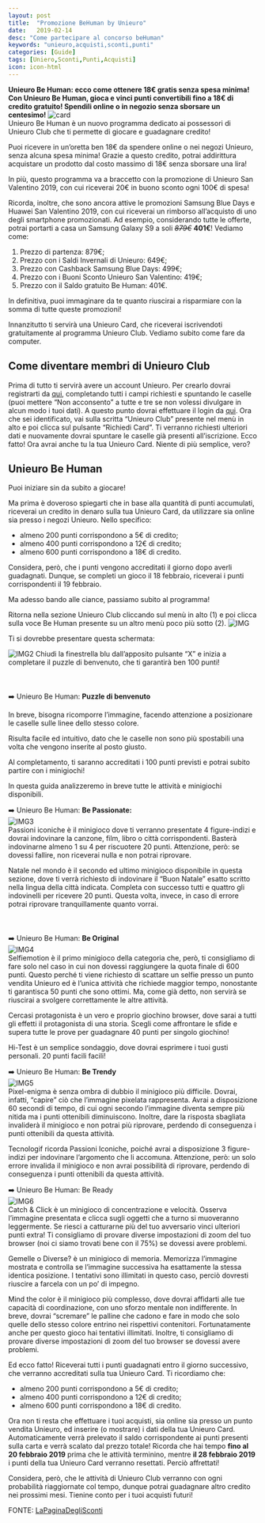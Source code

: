 ```yaml
---
layout: post
title:  "Promozione BeHuman by Unieuro"
date:   2019-02-14
desc: "Come partecipare al concorso beHuman"
keywords: "unieuro,acquisti,sconti,punti"
categories: [Guide]
tags: [Uniero,Sconti,Punti,Acquisti]
icon: icon-html
---
```


**Unieuro Be Human: ecco come ottenere 18€ gratis senza spesa minima!** <br>
**Con Unieuro Be Human, gioca e vinci punti convertibili fino a 18€ di credito gratuito! Spendili online o in negozio senza sborsare un centesimo!**
![card](http://www.lapaginadeglisconti.it/wp-content/uploads/2019/02/unieuro-be-human-card-1024x537.png)<br>
Unieuro Be Human è un nuovo programma dedicato ai possessori di Unieuro Club che ti permette di giocare e guadagnare credito!

Puoi ricevere in un’oretta ben 18€ da spendere online o nei negozi Unieuro, senza alcuna spesa minima!
Grazie a questo credito, potrai addirittura acquistare un prodotto dal costo massimo di 18€ senza sborsare una lira!

In più, questo programma va a braccetto con la promozione di Unieuro San Valentino 2019, con cui riceverai 20€ in buono sconto ogni 100€ di spesa!

Ricorda, inoltre, che sono ancora attive le promozioni Samsung Blue Days e Huawei San Valentino 2019, con cui riceverai un rimborso all’acquisto di uno degli smartphone promozionati.
Ad esempio, considerando tutte le offerte, potrai portarti a casa un Samsung Galaxy S9 a soli <del><em>879€</em></del> <strong>401€</strong>! Vediamo come:
1) Prezzo di partenza: 879€;
2) Prezzo con i Saldi Invernali di Unieuro: 649€;
3) Prezzo con Cashback Samsung Blue Days: 499€;
4) Prezzo con i Buoni Sconto Unieuro San Valentino: 419€;
5) Prezzo con il Saldo gratuito Be Human: 401€.

In definitiva, puoi immaginare da te quanto riuscirai a risparmiare con la somma di tutte queste promozioni!

Innanzitutto ti servirà una Unieuro Card, che riceverai iscrivendoti gratuitamente al programma Unieuro Club. Vediamo subito come fare da computer.

## Come diventare membri di Unieuro Club
Prima di tutto ti servirà avere un account Unieuro.
Per crearlo dovrai registrarti da [qui](https://www.unieuro.it/online/register), completando tutti i campi richiesti e spuntando le caselle (puoi mettere “Non acconsento” a tutte e tre se non volessi divulgare in alcun modo i tuoi dati).
A questo punto dovrai effettuare il login da [qui](https://www.unieuro.it/online/login).
Ora che sei identificato, vai sulla scritta “Unieuro Club” presente nel menù in alto e poi clicca sul pulsante “Richiedi Card”. Ti verranno richiesti ulteriori dati e nuovamente dovrai spuntare le caselle già presenti all’iscrizione.
Ecco fatto! Ora avrai anche tu la tua Unieuro Card. Niente di più semplice, vero?

## Unieuro Be Human
Puoi iniziare sin da subito a giocare!

Ma prima è doveroso spiegarti che in base alla quantità di punti accumulati, riceverai un credito in denaro sulla tua Unieuro Card, da utilizzare sia online sia presso i negozi Unieuro. Nello specifico:
- almeno 200 punti corrispondono a 5€ di credito;
- almeno 400 punti corrispondono a 12€ di credito;
- almeno 600 punti corrispondono a 18€ di credito.

Considera, però, che i punti vengono accreditati il giorno dopo averli guadagnati. Dunque, se completi un gioco il 18 febbraio, riceverai i punti corrispondenti il 19 febbraio.

Ma adesso bando alle ciance, passiamo subito al programma!

Ritorna nella sezione Unieuro Club cliccando sul menù in alto (1) e poi clicca sulla voce Be Human presente su un altro menù poco più sotto (2).
![IMG](http://www.lapaginadeglisconti.it/wp-content/uploads/2019/02/unieuro-be-human-1024x432.png)

Ti si dovrebbe presentare questa schermata:

![IMG2](http://www.lapaginadeglisconti.it/wp-content/uploads/2019/02/unieuro-be-human-home-1024x434.png)
Chiudi la finestrella blu dall’apposito pulsante “X” e inizia a completare il puzzle di benvenuto, che ti garantirà ben 100 punti!
<br>
<br>
<br>
<br>
➡️ Unieuro Be Human: <strong>Puzzle di benvenuto</strong>

In breve, bisogna ricomporre l’immagine, facendo attenzione a posizionare le caselle sulle linee dello stesso colore.

Risulta facile ed intuitivo, dato che le caselle non sono più spostabili una volta che vengono inserite al posto giusto.

Al completamento, ti saranno accreditati i 100 punti previsti e potrai subito partire con i minigiochi!

In questa guida analizzeremo in breve tutte le attività e minigiochi disponibili.

➡️ Unieuro Be Human: <strong>Be Passionate:</strong><br>
![IMG3](http://www.lapaginadeglisconti.it/wp-content/uploads/2019/02/be-passionate-unieuro-be-human.png)<br>
Passioni iconiche è il minigioco dove ti verranno presentate 4 figure-indizi e dovrai indovinare la canzone, film, libro o città corrispondenti. Basterà indovinarne almeno 1 su 4 per riscuotere 20 punti.
Attenzione, però: se dovessi fallire, non riceverai nulla e non potrai riprovare.

Natale nel mondo è il secondo ed ultimo minigioco disponibile in questa sezione, dove ti verrà richiesto di indovinare il “Buon Natale” esatto scritto nella lingua della città indicata. Completa con successo tutti e quattro gli indovinelli per ricevere 20 punti.
Questa volta, invece, in caso di errore potrai riprovare tranquillamente quanto vorrai.
<br>
<br>
<br>
<br>
➡️ Unieuro Be Human: <strong>Be Original</strong><br>
![IMG4](http://www.lapaginadeglisconti.it/wp-content/uploads/2019/02/be-original-unieuro-be-human.png)<br>
Selfiemotion è il primo minigioco della categoria che, però, ti consigliamo di fare solo nel caso in cui non dovessi raggiungere la quota finale di 600 punti. Questo perché ti viene richiesto di scattare un selfie presso un punto vendita Unieuro ed è l’unica attività che richiede maggior tempo, nonostante ti garantisca 50 punti che sono ottimi. Ma, come già detto, non servirà se riuscirai a svolgere correttamente le altre attività.

Cercasi protagonista è un vero e proprio giochino browser, dove sarai a tutti gli effetti il protagonista di una storia. Scegli come affrontare le sfide e supera tutte le prove per guadagnare 40 punti per singolo giochino!

Hi-Test è un semplice sondaggio, dove dovrai esprimere i tuoi gusti personali. 20 punti facili facili!

➡️ Unieuro Be Human: <strong>Be Trendy</strong><br>
![IMG5](http://www.lapaginadeglisconti.it/wp-content/uploads/2019/02/be-trendy-unieuro-be-human.png)<br>
Pixel-enigma è senza ombra di dubbio il minigioco più difficile. Dovrai, infatti, “capire” ciò che l’immagine pixelata rappresenta. Avrai a disposizione 60 secondi di tempo, di cui ogni secondo l’immagine diventa sempre più nitida ma i punti ottenibili diminuiscono.
Inoltre, dare la risposta sbagliata invaliderà il minigioco e non potrai più riprovare, perdendo di conseguenza i punti ottenibili da questa attività.

Tecnologif ricorda Passioni Iconiche, poiché avrai a disposizione 3 figure-indizi per indovinare l’argomento che li accomuna.
Attenzione, però: un solo errore invalida il minigioco e non avrai possibilità di riprovare, perdendo di conseguenza i punti ottenibili da questa attività.

➡️ Unieuro Be Human: Be Ready <br>
![IMG6](http://www.lapaginadeglisconti.it/wp-content/uploads/2019/02/be-ready-unieuro-be-human.png)<br>
Catch & Click è un minigioco di concentrazione e velocità. Osserva l’immagine presentata e clicca sugli oggetti che a turno si muoveranno leggermente. Se riesci a catturarne più del tuo avversario vinci ulteriori punti extra!
Ti consigliamo di provare diverse impostazioni di zoom del tuo browser (noi ci siamo trovati bene con il 75%) se dovessi avere problemi.

Gemelle o Diverse? è un minigioco di memoria. Memorizza l’immagine mostrata e controlla se l’immagine successiva ha esattamente la stessa identica posizione.
I tentativi sono illimitati in questo caso, perciò dovresti riuscire a farcela con un po’ di impegno.

Mind the color è il minigioco più complesso, dove dovrai affidarti alle tue capacità di coordinazione, con uno sforzo mentale non indifferente. In breve, dovrai “scremare” le palline che cadono e fare in modo che solo quelle dello stesso colore entrino nei rispettivi contenitori.
Fortunatamente anche per questo gioco hai tentativi illimitati. Inoltre, ti consigliamo di provare diverse impostazioni di zoom del tuo browser se dovessi avere problemi.

Ed ecco fatto! Riceverai tutti i punti guadagnati entro il giorno successivo, che verranno accreditati sulla tua Unieuro Card. Ti ricordiamo che:
- almeno 200 punti corrispondono a 5€ di credito;
- almeno 400 punti corrispondono a 12€ di credito;
- almeno 600 punti corrispondono a 18€ di credito.

Ora non ti resta che effettuare i tuoi acquisti, sia online sia presso un punto vendita Unieuro, ed inserire (o mostrare) i dati della tua Unieuro Card. Automaticamente verrà prelevato il saldo corrispondente ai punti presenti sulla carta e verrà scalato dal prezzo totale!
Ricorda che hai tempo <strong>fino al 20 febbraio 2019</strong> prima che le attività terminino, mentre <strong>il 28 febbraio 2019</strong> i punti della tua Unieuro Card verranno resettati. Perciò affrettati!

Considera, però, che le attività di Unieuro Club verranno con ogni probabilità riaggiornate col tempo, dunque potrai guadagnare altro credito nei prossimi mesi. Tienine conto per i tuoi acquisti futuri!

FONTE: [LaPaginaDegliSconti](https://www.lapaginadeglisconti.it/unieuro-be-human/)
